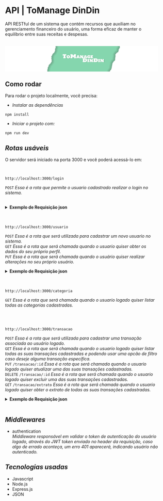 # API | ToManage DinDin

API RESTful de um sistema que contém recursos que auxiliam no gerenciamento financeiro do usuário, uma forma eficaz de manter o equilíbrio entre suas receitas e despesas.

<br>
<img align=center src="banner-repository.png">

## Como rodar

Para rodar o projeto localmente, você precisa:

- _Instalar as dependências_

```shell
npm install
```

- _Iniciar o projeto com:_

```shell
npm run dev
```

## _Rotas usáveis_ 

O servidor será iniciado na porta 3000 e você poderá acessá-lo em:

 <br>

 ```shell
 http://localhost:3000/login
```
`POST` _Essa é a rota que permite o usuario cadastrado realizar o login no sistema._<br>
<br>

<details>
<summary><b>Exemplo de Requisição json</b></summary>
<br>
 
```javascript
// POST /login
{
    "email": "jose@email.com",
    "senha": "123456"
}
```
</details>

<br>
<br>

```shell
http://localhost:3000/usuario
```
`POST` _Essa é a rota que será utilizada para cadastrar um novo usuario no sistema._<br>
`GET` _Essa é a rota que será chamada quando o usuario quiser obter os dados do seu próprio perfil._<br>
`PUT` _Essa é a rota que será chamada quando o usuário quiser realizar alterações no seu próprio usuário._<br>
<details>
<summary><b>Exemplo de Requisição json</b></summary>
<br>
 
```javascript
// POST /usuario
{
    "nome": "José",
    "email": "jose@email.com",
    "senha": "123456"
}

// PUT /usuario
{
    "nome": "José de Abreu",
    "email": "jose_abreu@email.com",
    "senha": "j4321"
}
```
</details>

<br>
<br>

```shell
http://localhost:3000/categoria
```
`GET` _Essa é a rota que será chamada quando o usuario logado quiser listar todas as categorias cadastradas._<br>

<br>
<br>

```shell
http://localhost:3000/transacao
```
`POST` _Essa é a rota que será utilizada para cadastrar uma transação associada ao usuário logado._<br>
`GET` _Essa é a rota que será chamada quando o usuario logado quiser listar todas as suas transações cadastradas e podendo usar uma opcão de filtro caso deseje alguma transação específica._<br>
`PUT` `/transacao/:id` _Essa é a rota que será chamada quando o usuario logado quiser atualizar uma das suas transações cadastradas._<br>
`DELETE` `/transacao/:id` _Essa é a rota que será chamada quando o usuario logado quiser excluir uma das suas transações cadastradas._<br>
`GET` `/transacao/extrato` _Essa é a rota que será chamada quando o usuario logado quiser obter o extrato de todas as suas transações cadastradas._
<details>
<summary><b>Exemplo de Requisição json</b></summary>
<br>
 
```javascript
// GET /transacao?filtro[]=roupas&filtro[]=salários
// Sem conteúdo no corpo (body) da requisição

// POST /transacao
{
    "tipo": "entrada",
    "descricao": "Salário",
    "valor": 300000,
    "data": "2022-03-24T15:30:00.000Z",
    "categoria_id": 6
}

// PUT /transacao/2
{
    "descricao": "Sapato amarelo",
    "valor": 15800,
    "data": "2022-03-23 12:35:00",
    "categoria_id": 4,
    "tipo": "saida"
}
```
</details>

<br>

## _Middlewares_
- authentication<br>
  _Middleware responsável em validar o token de autenticação do usuário logado, através do JWT token enviado no header da requisição, caso algo de errado aconteça, um erro 401 aparecerá, indicando usuário não autenticado._
  
## _Tecnologias usadas_
- Javascript
- Node.js
- Express.js
- JSON
